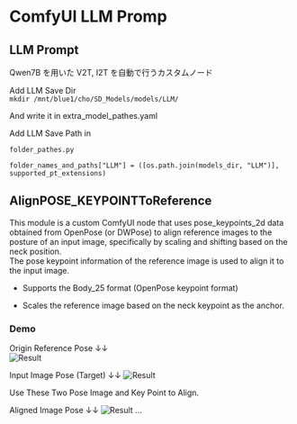 # ComfyUI LLM Promp

## LLM Prompt
Qwen7B を用いた V2T, I2T を自動で行うカスタムノード

Add LLM Save Dir   
```mkdir /mnt/blue1/cho/SD_Models/models/LLM/```

And write it in extra_model_pathes.yaml

Add LLM Save Path in 
    
```folder_pathes.py```  
    
    folder_names_and_paths["LLM"] = ([os.path.join(models_dir, "LLM")], supported_pt_extensions)


## AlignPOSE_KEYPOINTToReference

This module is a custom ComfyUI node that uses pose_keypoints_2d data obtained from OpenPose (or DWPose) to align reference images to the posture of an input image, specifically by scaling and shifting based on the neck position.  
The pose keypoint information of the reference image is used to align it to the input image.

- Supports the Body_25 format (OpenPose keypoint format)

- Scales the reference image based on the neck keypoint as the anchor.

### Demo

Origin Reference Pose ↓↓  
![Result](assets/slow_pose_gunndum_pose_centercrop.gif)  

Input Image Pose (Target) ↓↓
![Result](assets/Input_Image_Pose.png)  

Use These Two Pose Image and Key Point to Align.

Aligned Image Pose ↓↓
![Result](assets/Fixed_pose.gif)
...


